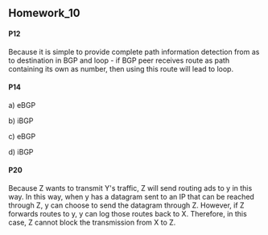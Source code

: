 ## Homework_10

#### P12

  Because it is simple to provide complete path information detection from as to destination in BGP and loop - if BGP peer receives route as path containing its own as number, then using this route will lead to loop.

#### P14

a) eBGP

b) iBGP

c) eBGP

d) iBGP

#### P20

  Because Z wants to transmit Y's traffic, Z will send routing ads to y in this way. In this way, when y has a datagram sent to an IP that can be reached through Z, y can choose to send the datagram through Z. However, if Z forwards routes to y, y can log those routes back to X. Therefore, in this case, Z cannot block the transmission from X to Z.